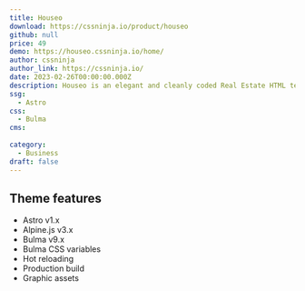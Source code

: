 ```yaml
---
title: Houseo
download: https://cssninja.io/product/houseo
github: null
price: 49
demo: https://houseo.cssninja.io/home/
author: cssninja
author_link: https://cssninja.io/
date: 2023-02-26T00:00:00.000Z
description: Houseo is an elegant and cleanly coded Real Estate HTML template that has been handcrafted with care and patience.
ssg:
  - Astro
css:
  - Bulma
cms:
  
category:
  - Business
draft: false
---
```


## Theme features

- Astro v1.x
- Alpine.js v3.x
- Bulma v9.x
- Bulma CSS variables
- Hot reloading
- Production build
- Graphic assets